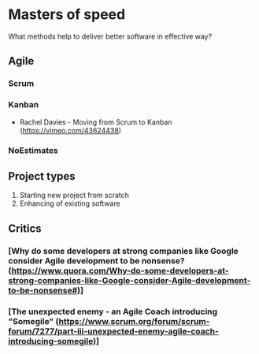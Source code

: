 # Masters of speed

What methods help to deliver better software in effective way?


## Agile

### Scrum 

### Kanban

+ Rachel Davies - Moving from Scrum to Kanban (https://vimeo.com/43624438)


### NoEstimates 

## Project types

1. Starting new project from scratch
2. Enhancing of existing software


## Critics

### [Why do some developers at strong companies like Google consider Agile development to be nonsense? (https://www.quora.com/Why-do-some-developers-at-strong-companies-like-Google-consider-Agile-development-to-be-nonsense#)]

### [The unexpected enemy - an Agile Coach introducing "Somegile" (https://www.scrum.org/forum/scrum-forum/7277/part-iii-unexpected-enemy-agile-coach-introducing-somegile)]


